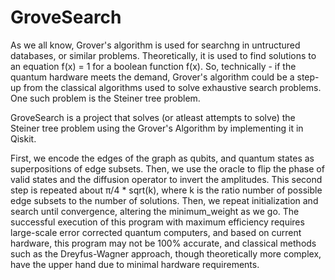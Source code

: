 # GroveSearch

As we all know, Grover's algorithm is used for searchng in untructured databases, or similar problems. Theoretically, it is used to find solutions to an equation f(x) = 1 for a boolean function f(x). So, technically - if the quantum hardware meets the demand, Grover's algorithm could be a step-up from the classical algorithms used to solve exhaustive search problems. One such problem is the Steiner tree problem. 

GroveSearch is a project that solves (or atleast attempts to solve) the Steiner tree problem using the Grover's Algorithm by implementing it in Qiskit. 

First, we encode the edges of the graph as qubits, and quantum states as superpositions of edge subsets. Then, we use the oracle to flip the phase of valid states and the diffusion operator to invert the amplitudes. This second step is repeated about π/4 * sqrt(k), where k is the ratio number of possible edge subsets to the number of solutions. Then, we repeat initialization and search until convergence, altering the minimum_weight as we go. 
The successful execution of this program with maximum efficiency requires large-scale error corrected quantum computers, and based on current hardware, this program may not be 100% accurate, and classical methods such as the Dreyfus-Wagner approach, though theoretically more complex, have the upper hand due to minimal hardware requirements. 
